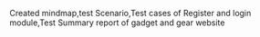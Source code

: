 Created mindmap,test Scenario,Test cases of Register and login module,Test Summary report of gadget and gear website
